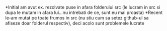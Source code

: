 *Initial am avut ex. rezolvate puse in afara folderului src (le lucram in src si dupa le mutam in afara lui...nu intrebati de ce, sunt eu mai proasta)
*Recent le-am mutat pe toate frumos in src (nu stiu cum sa setez github-ul sa afiseze doar folderul respectiv), deci acolo sunt problemele lucrate
